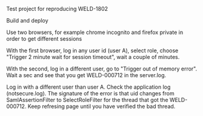 Test project for reproducing WELD-1802

Build and deploy

Use two browsers, for example chrome incognito and firefox private in order to get different sessions

With the first browser, log in any user id (user A), select role, choose "Trigger 2 minute wait for session timeout", wait a couple of minutes.

With the second, log in a different user, go to "Trigger out of memory error".  Wait a sec and see that you get WELD-000712 in the server.log.

Log in with a different user than user A.  Check the application log (notsecure.log).
The signature of the error is that uid changes from SamlAssertionFilter to SelectRoleFilter for the thread that got the WELD-000712. 
Keep refresing page until you have verified the bad thread.
